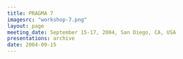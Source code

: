 ```yaml
---
title: PRAGMA 7 
imagesrc: "workshop-7.png"
layout: page
meeting_date: September 15-17, 2004, San Diego, CA, USA
presentations: archive
date: 2004-09-15
---
```


